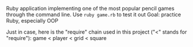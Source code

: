 Ruby application implementing one of the most popular pencil games through the command line.
Use `ruby game.rb` to test it out
Goal: practice Ruby, especially OOP

Just in case, here is the "require" chain used in this project ("<" stands for "require"):
game < player < grid < square
